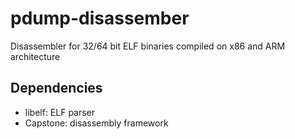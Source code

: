 # pdump-disassember
Disassembler for 32/64 bit ELF binaries compiled on x86 and ARM architecture

## Dependencies
- libelf: ELF parser
- Capstone: disassembly framework
